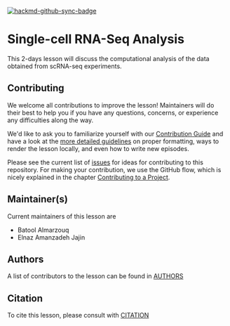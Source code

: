[![hackmd-github-sync-badge](https://hackmd.io/8HB7UVPpQ36QOFFE7LSiZA/badge)](https://hackmd.io/8HB7UVPpQ36QOFFE7LSiZA)
# Single-cell RNA-Seq Analysis

This 2-days lesson will discuss the computational analysis of the data obtained from scRNA-seq experiments.

## Contributing

We welcome all contributions to improve the lesson! Maintainers will do their best to help you if you have any
questions, concerns, or experience any difficulties along the way.

We'd like to ask you to familiarize yourself with our [Contribution Guide](CONTRIBUTING.md) and have a look at
the [more detailed guidelines][lesson-example] on proper formatting, ways to render the lesson locally, and even
how to write new episodes.

Please see the current list of [issues](https://github.com/carpentries-incubator/scrna-seq-analysis/issues) for ideas for contributing to this
repository. For making your contribution, we use the GitHub flow, which is nicely explained in the chapter [Contributing to a Project](http://git-scm.com/book/en/v2/GitHub-Contributing-to-a-Project).


## Maintainer(s)

Current maintainers of this lesson are

* Batool Almarzouq
* Elnaz Amanzadeh Jajin


## Authors

A list of contributors to the lesson can be found in [AUTHORS](AUTHORS)

## Citation

To cite this lesson, please consult with [CITATION](CITATION)

[cdh]: https://cdh.carpentries.org
[change-default-branch]: https://docs.github.com/en/github/administering-a-repository/changing-the-default-branch
[community-lessons]: https://carpentries.org/community-lessons
[lesson-example]: https://carpentries.github.io/lesson-example
